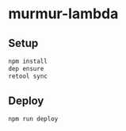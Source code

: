 # murmur-lambda

## Setup

```sh
npm install
dep ensure
retool sync
```

## Deploy

```sh
npm run deploy
```
